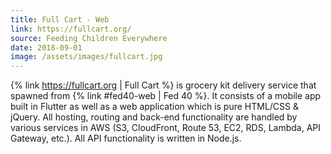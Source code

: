 ```yaml
---
title: Full Cart - Web
link: https://fullcart.org/
source: Feeding Children Everywhere
date: 2018-09-01
image: /assets/images/fullcart.jpg
---
```

{% link https://fullcart.org | Full Cart %} is grocery kit delivery service that spawned from {% link #fed40-web | Fed 40 %}. It consists of a mobile app built in Flutter as well as a web application which is pure HTML/CSS & jQuery. All hosting, routing and back-end functionality are handled by various services in AWS (S3, CloudFront, Route 53, EC2, RDS, Lambda, API Gateway, etc.). All API functionality is written in Node.js.